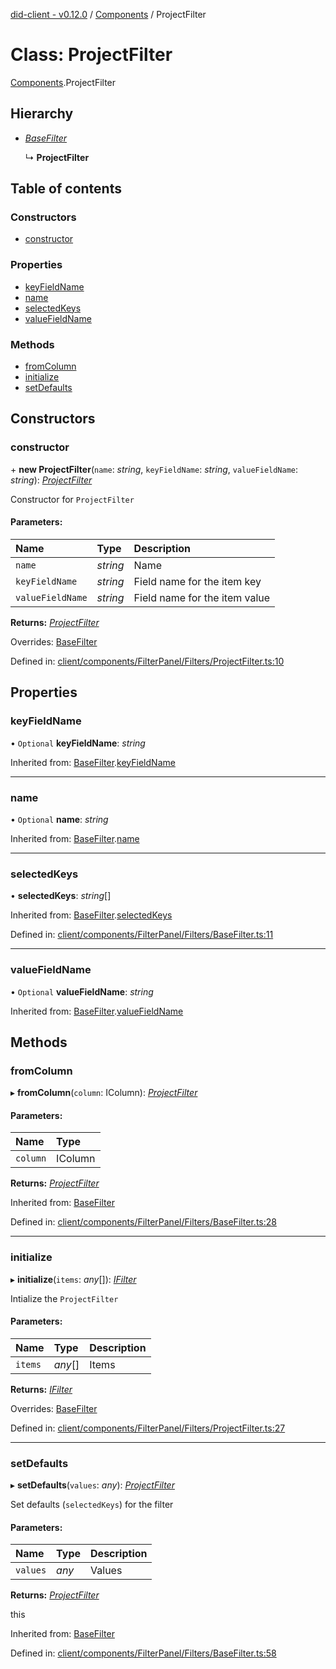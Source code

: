 [did-client - v0.12.0](../README.md) / [Components](../modules/components.md) / ProjectFilter

# Class: ProjectFilter

[Components](../modules/components.md).ProjectFilter

## Hierarchy

* [*BaseFilter*](components.basefilter.md)

  ↳ **ProjectFilter**

## Table of contents

### Constructors

- [constructor](components.projectfilter.md#constructor)

### Properties

- [keyFieldName](components.projectfilter.md#keyfieldname)
- [name](components.projectfilter.md#name)
- [selectedKeys](components.projectfilter.md#selectedkeys)
- [valueFieldName](components.projectfilter.md#valuefieldname)

### Methods

- [fromColumn](components.projectfilter.md#fromcolumn)
- [initialize](components.projectfilter.md#initialize)
- [setDefaults](components.projectfilter.md#setdefaults)

## Constructors

### constructor

\+ **new ProjectFilter**(`name`: *string*, `keyFieldName`: *string*, `valueFieldName`: *string*): [*ProjectFilter*](components.projectfilter.md)

Constructor for `ProjectFilter`

#### Parameters:

Name | Type | Description |
:------ | :------ | :------ |
`name` | *string* | Name   |
`keyFieldName` | *string* | Field name for the item key   |
`valueFieldName` | *string* | Field name for the item value    |

**Returns:** [*ProjectFilter*](components.projectfilter.md)

Overrides: [BaseFilter](components.basefilter.md)

Defined in: [client/components/FilterPanel/Filters/ProjectFilter.ts:10](https://github.com/Puzzlepart/did/blob/dev/client/components/FilterPanel/Filters/ProjectFilter.ts#L10)

## Properties

### keyFieldName

• `Optional` **keyFieldName**: *string*

Inherited from: [BaseFilter](components.basefilter.md).[keyFieldName](components.basefilter.md#keyfieldname)

___

### name

• `Optional` **name**: *string*

Inherited from: [BaseFilter](components.basefilter.md).[name](components.basefilter.md#name)

___

### selectedKeys

• **selectedKeys**: *string*[]

Inherited from: [BaseFilter](components.basefilter.md).[selectedKeys](components.basefilter.md#selectedkeys)

Defined in: [client/components/FilterPanel/Filters/BaseFilter.ts:11](https://github.com/Puzzlepart/did/blob/dev/client/components/FilterPanel/Filters/BaseFilter.ts#L11)

___

### valueFieldName

• `Optional` **valueFieldName**: *string*

Inherited from: [BaseFilter](components.basefilter.md).[valueFieldName](components.basefilter.md#valuefieldname)

## Methods

### fromColumn

▸ **fromColumn**(`column`: IColumn): [*ProjectFilter*](components.projectfilter.md)

#### Parameters:

Name | Type |
:------ | :------ |
`column` | IColumn |

**Returns:** [*ProjectFilter*](components.projectfilter.md)

Inherited from: [BaseFilter](components.basefilter.md)

Defined in: [client/components/FilterPanel/Filters/BaseFilter.ts:28](https://github.com/Puzzlepart/did/blob/dev/client/components/FilterPanel/Filters/BaseFilter.ts#L28)

___

### initialize

▸ **initialize**(`items`: *any*[]): [*IFilter*](../interfaces/components.ifilter.md)

Intialize the `ProjectFilter`

#### Parameters:

Name | Type | Description |
:------ | :------ | :------ |
`items` | *any*[] | Items    |

**Returns:** [*IFilter*](../interfaces/components.ifilter.md)

Overrides: [BaseFilter](components.basefilter.md)

Defined in: [client/components/FilterPanel/Filters/ProjectFilter.ts:27](https://github.com/Puzzlepart/did/blob/dev/client/components/FilterPanel/Filters/ProjectFilter.ts#L27)

___

### setDefaults

▸ **setDefaults**(`values`: *any*): [*ProjectFilter*](components.projectfilter.md)

Set defaults (`selectedKeys`) for the filter

#### Parameters:

Name | Type | Description |
:------ | :------ | :------ |
`values` | *any* | Values   |

**Returns:** [*ProjectFilter*](components.projectfilter.md)

this

Inherited from: [BaseFilter](components.basefilter.md)

Defined in: [client/components/FilterPanel/Filters/BaseFilter.ts:58](https://github.com/Puzzlepart/did/blob/dev/client/components/FilterPanel/Filters/BaseFilter.ts#L58)

